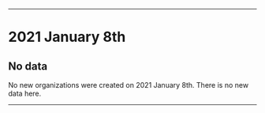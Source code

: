 
***

# 2021 January 8th

## No data

No new organizations were created on 2021 January 8th. There is no new data here.

***
